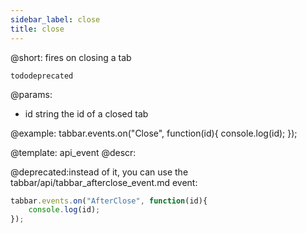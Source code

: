 ```yaml
---
sidebar_label: close
title: close
---          
```


@short: fires on closing a tab

```tododeprecated ```

@params:
- id 		string		the id of a closed tab


@example:
tabbar.events.on("Close", function(id){
    console.log(id);
});


@template: api_event
@descr:

@deprecated:instead of it, you can use the tabbar/api/tabbar_afterclose_event.md event:

~~~js
tabbar.events.on("AfterClose", function(id){
    console.log(id);
});
~~~

